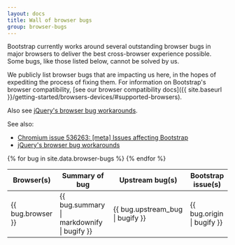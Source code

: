 ```yaml
---
layout: docs
title: Wall of browser bugs
group: browser-bugs
---
```


Bootstrap currently works around several outstanding browser bugs in major browsers to deliver the best cross-browser experience possible. Some bugs, like those listed below, cannot be solved by us.

We publicly list browser bugs that are impacting us here, in the hopes of expediting the process of fixing them. For information on Bootstrap's browser compatibility, [see our browser compatibility docs]({{ site.baseurl }}/getting-started/browsers-devices/#supported-browsers).

Also see [jQuery's browser bug workarounds](https://docs.google.com/document/d/1LPaPA30bLUB_publLIMF0RlhdnPx_ePXm7oW02iiT6o).

See also:
* [Chromium issue 536263: [meta] Issues affecting Bootstrap](https://code.google.com/p/chromium/issues/detail?id=536263)
* [jQuery's browser bug workarounds](https://docs.google.com/document/d/1LPaPA30bLUB_publLIMF0RlhdnPx_ePXm7oW02iiT6o)

<div class="table-responsive">
  <table class="bd-browser-bugs table table-bordered table-hover">
    <thead>
      <tr>
        <th>Browser(s)</th>
        <th>Summary of bug</th>
        <th>Upstream bug(s)</th>
        <th>Bootstrap issue(s)</th>
      </tr>
    </thead>
    <tbody>
      {% for bug in site.data.browser-bugs %}
      <tr>
        <td>{{ bug.browser }}</td>
        <td>{{ bug.summary | markdownify | bugify }}</td>
        <td>{{ bug.upstream_bug | bugify }}</td>
        <td>{{ bug.origin | bugify }}</td>
      </tr>
      {% endfor %}
    </tbody>
  </table>
</div>

